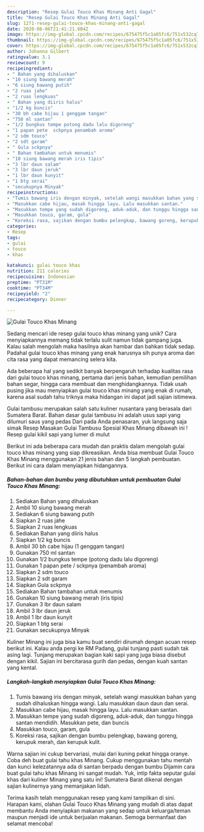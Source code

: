 ```yaml
---
description: "Resep Gulai Touco Khas Minang Anti Gagal"
title: "Resep Gulai Touco Khas Minang Anti Gagal"
slug: 1271-resep-gulai-touco-khas-minang-anti-gagal
date: 2020-06-06T21:41:21.604Z
image: https://img-global.cpcdn.com/recipes/675475f5c1a05fc6/751x532cq70/gulai-touco-khas-minang-foto-resep-utama.jpg
thumbnail: https://img-global.cpcdn.com/recipes/675475f5c1a05fc6/751x532cq70/gulai-touco-khas-minang-foto-resep-utama.jpg
cover: https://img-global.cpcdn.com/recipes/675475f5c1a05fc6/751x532cq70/gulai-touco-khas-minang-foto-resep-utama.jpg
author: Johanna Gilbert
ratingvalue: 3.1
reviewcount: 9
recipeingredient:
- " Bahan yang dihaluskan"
- "10 siung bawang merah"
- "6 siung bawang putih"
- "2 ruas jahe"
- "2 ruas lengkuas"
- " Bahan yang diiris halus"
- "1/2 kg buncis"
- "30 bh cabe hijau 1 genggam tangan"
- "750 ml santan"
- "1/2 bungkus tempe potong dadu lalu digoreng"
- "1 papan pete  sckpnya penambah aroma"
- "2 sdm touco"
- "2 sdt garam"
- " Gula sckpnya"
- " Bahan tambahan untuk menumis"
- "10 siung bawang merah iris tipis"
- "3 lbr daun salam"
- "3 lbr daun jeruk"
- "1 lbr daun kunyit"
- "1 btg serai"
- "secukupnya Minyak"
recipeinstructions:
- "Tumis bawang iris dengan minyak, setelah wangi masukkan bahan yang sudah dihaluskan hingga wangi. Lalu masukkan daun daun dan serai."
- "Masukkan cabe hijau, masak hingga layu. Lalu masukkan santan."
- "Masukkan tempe yang sudah digoreng, aduk-aduk, dan tunggu hingga santan mendidih. Masukkan pete, dan buncis"
- "Masukkan touco, garam, gula"
- "Koreksi rasa, sajikan dengan bumbu pelengkap, bawang goreng, kerupuk merah, dan kerupuk kulit."
categories:
- Resep
tags:
- gulai
- touco
- khas

katakunci: gulai touco khas 
nutrition: 211 calories
recipecuisine: Indonesian
preptime: "PT31M"
cooktime: "PT34M"
recipeyield: "2"
recipecategory: Dinner

---
```



![Gulai Touco Khas Minang](https://img-global.cpcdn.com/recipes/675475f5c1a05fc6/751x532cq70/gulai-touco-khas-minang-foto-resep-utama.jpg)

Sedang mencari ide resep gulai touco khas minang yang unik? Cara menyiapkannya memang tidak terlalu sulit namun tidak gampang juga. Kalau salah mengolah maka hasilnya akan hambar dan bahkan tidak sedap. Padahal gulai touco khas minang yang enak harusnya sih punya aroma dan cita rasa yang dapat memancing selera kita.

Ada beberapa hal yang sedikit banyak berpengaruh terhadap kualitas rasa dari gulai touco khas minang, pertama dari jenis bahan, kemudian pemilihan bahan segar, hingga cara membuat dan menghidangkannya. Tidak usah pusing jika mau menyiapkan gulai touco khas minang yang enak di rumah, karena asal sudah tahu triknya maka hidangan ini dapat jadi sajian istimewa.

Gulai tambusu merupakan salah satu kuliner nusantara yang berasala dari Sumatera Barat. Bahan dasar gulai tambusu ini adalah usus sapi yang dilumuri saus yang pedas Dari pada Anda penasaran, yuk langsung saja simak Resep Masakan Gulai Tambusu Spesial Khas Minang dibawah ini ! Resep gulai kikil sapi yang lumer di mulut


Berikut ini ada beberapa cara mudah dan praktis dalam mengolah gulai touco khas minang yang siap dikreasikan. Anda bisa membuat Gulai Touco Khas Minang menggunakan 21 jenis bahan dan 5 langkah pembuatan. Berikut ini cara dalam menyiapkan hidangannya.

<!--inarticleads1-->

##### Bahan-bahan dan bumbu yang dibutuhkan untuk pembuatan Gulai Touco Khas Minang:

1. Sediakan  Bahan yang dihaluskan
1. Ambil 10 siung bawang merah
1. Sediakan 6 siung bawang putih
1. Siapkan 2 ruas jahe
1. Siapkan 2 ruas lengkuas
1. Sediakan  Bahan yang diiris halus
1. Siapkan 1/2 kg buncis
1. Ambil 30 bh cabe hijau (1 genggam tangan)
1. Gunakan 750 ml santan
1. Gunakan 1/2 bungkus tempe (potong dadu lalu digoreng)
1. Gunakan 1 papan pete / sckpnya (penambah aroma)
1. Siapkan 2 sdm touco
1. Siapkan 2 sdt garam
1. Siapkan  Gula sckpnya
1. Sediakan  Bahan tambahan untuk menumis
1. Gunakan 10 siung bawang merah (iris tipis)
1. Gunakan 3 lbr daun salam
1. Ambil 3 lbr daun jeruk
1. Ambil 1 lbr daun kunyit
1. Siapkan 1 btg serai
1. Gunakan secukupnya Minyak


Kuliner Minang ini juga bisa kamu buat sendiri dirumah dengan acuan resep berikut ini. Kalau anda pergi ke RM Padang, gulai tunjang pasti sudah tak asing lagi. Tunjang merupakan bagian kaki sapi yang juga biasa disebut dengan kikil. Sajian ini bercitarasa gurih dan pedas, dengan kuah santan yang kental. 

<!--inarticleads2-->

##### Langkah-langkah menyiapkan Gulai Touco Khas Minang:

1. Tumis bawang iris dengan minyak, setelah wangi masukkan bahan yang sudah dihaluskan hingga wangi. Lalu masukkan daun daun dan serai.
1. Masukkan cabe hijau, masak hingga layu. Lalu masukkan santan.
1. Masukkan tempe yang sudah digoreng, aduk-aduk, dan tunggu hingga santan mendidih. Masukkan pete, dan buncis
1. Masukkan touco, garam, gula
1. Koreksi rasa, sajikan dengan bumbu pelengkap, bawang goreng, kerupuk merah, dan kerupuk kulit.


Warna sajian ini cukup bervariasi, mulai dari kuning pekat hingga oranye. Coba deh buat gulai tahu khas Minang. Cukup menggunakan tahu mentah dan kunci kelezatannya ada di santan berpadu dengan bumbu Dijamin cara buat gulai tahu khas Minang ini sangat mudah. Yuk, intip fakta seputar gulai khas dari kuliner Minang yang satu ini! Sumatera Barat dikenal dengan sajian kulinernya yang memanjakan lidah. 

Terima kasih telah menggunakan resep yang kami tampilkan di sini. Harapan kami, olahan Gulai Touco Khas Minang yang mudah di atas dapat membantu Anda menyiapkan makanan yang sedap untuk keluarga/teman maupun menjadi ide untuk berjualan makanan. Semoga bermanfaat dan selamat mencoba!
